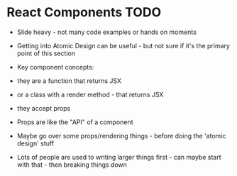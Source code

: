 # React Components TODO

- Slide heavy - not many code examples or hands on moments
- Getting into Atomic Design can be useful - but not sure if it's the primary point of this section
- Key component concepts:

- they are a function that returns JSX
- or a class with a render method - that returns JSX
- they accept props
- Props are like the "API" of a component
- Maybe go over some props/rendering things - before doing the 'atomic design' stuff
- Lots of people are used to writing larger things first - can maybe start with that - then breaking things down
